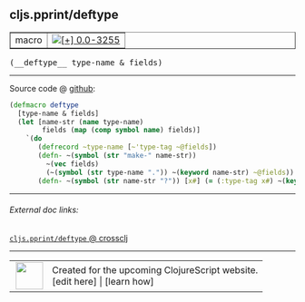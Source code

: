 ## cljs.pprint/deftype



 <table border="1">
<tr>
<td>macro</td>
<td><a href="https://github.com/cljsinfo/cljs-api-docs/tree/0.0-3255"><img valign="middle" alt="[+] 0.0-3255" title="Added in 0.0-3255" src="https://img.shields.io/badge/+-0.0--3255-lightgrey.svg"></a> </td>
</tr>
</table>


 <samp>
(__deftype__ type-name & fields)<br>
</samp>

---







Source code @ [github](https://github.com/clojure/clojurescript/blob/r1.7.228/src/main/cljs/cljs/pprint.clj#L39-L48):

```clj
(defmacro deftype
  [type-name & fields]
  (let [name-str (name type-name)
        fields (map (comp symbol name) fields)]
    `(do
       (defrecord ~type-name [~'type-tag ~@fields])
       (defn- ~(symbol (str "make-" name-str))
         ~(vec fields)
         (~(symbol (str type-name ".")) ~(keyword name-str) ~@fields))
       (defn- ~(symbol (str name-str "?")) [x#] (= (:type-tag x#) ~(keyword name-str))))))
```

<!--
Repo - tag - source tree - lines:

 <pre>
clojurescript @ r1.7.228
└── src
    └── main
        └── cljs
            └── cljs
                └── <ins>[pprint.clj:39-48](https://github.com/clojure/clojurescript/blob/r1.7.228/src/main/cljs/cljs/pprint.clj#L39-L48)</ins>
</pre>

-->

---



###### External doc links:

[`cljs.pprint/deftype` @ crossclj](http://crossclj.info/fun/cljs.pprint/deftype.html)<br>

---

 <table>
<tr><td>
<img valign="middle" align="right" width="48px" src="http://i.imgur.com/Hi20huC.png">
</td><td>
Created for the upcoming ClojureScript website.<br>
[edit here] | [learn how]
</td></tr></table>

[edit here]:https://github.com/cljsinfo/cljs-api-docs/blob/master/cljsdoc/cljs.pprint/deftype.cljsdoc
[learn how]:https://github.com/cljsinfo/cljs-api-docs/wiki/cljsdoc-files

<!--

This information was too distracting to show to readers, but I'll leave it
commented here since it is helpful to:

- pretty-print the data used to generate this document
- and show how to retrieve that data



The API data for this symbol:

```clj
{:ns "cljs.pprint",
 :name "deftype",
 :type "macro",
 :signature ["[type-name & fields]"],
 :source {:code "(defmacro deftype\n  [type-name & fields]\n  (let [name-str (name type-name)\n        fields (map (comp symbol name) fields)]\n    `(do\n       (defrecord ~type-name [~'type-tag ~@fields])\n       (defn- ~(symbol (str \"make-\" name-str))\n         ~(vec fields)\n         (~(symbol (str type-name \".\")) ~(keyword name-str) ~@fields))\n       (defn- ~(symbol (str name-str \"?\")) [x#] (= (:type-tag x#) ~(keyword name-str))))))",
          :title "Source code",
          :repo "clojurescript",
          :tag "r1.7.228",
          :filename "src/main/cljs/cljs/pprint.clj",
          :lines [39 48]},
 :full-name "cljs.pprint/deftype",
 :full-name-encode "cljs.pprint/deftype",
 :history [["+" "0.0-3255"]]}

```

Retrieve the API data for this symbol:

```clj
;; from Clojure REPL
(require '[clojure.edn :as edn])
(-> (slurp "https://raw.githubusercontent.com/cljsinfo/cljs-api-docs/catalog/cljs-api.edn")
    (edn/read-string)
    (get-in [:symbols "cljs.pprint/deftype"]))
```

-->

